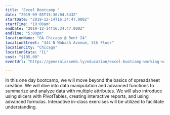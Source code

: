 ```yaml
---
title: "Excel Bootcamp "
date: "2019-09-05T15:36:04.543Z"
startDate: "2019-12-14T16:34:47.000Z"
startTime: "10:00am"
endDate: "2019-12-14T16:34:47.000Z"
endTime: "5:00pm"
locationName: "GA Chicago @ Rent 24"
locationStreet: "444 N Wabash Avenue, 5th Floor"
locationCity: "Chicago"
locationState: "IL"
cost: "$195.00"
eventUrl: "https://generalassemb.ly/education/excel-bootcamp-working-with-functions-pivottables/chicago/87497"

---
```


In this one day bootcamp, we will move beyond the basics of spreadsheet creation. We will dive into data manipulation and advanced functions to summarize and analyze data with multiple attributes. We will also introduce using slicers with PivotTables, creating interactive reports, and using advanced formulas. Interactive in-class exercises will be utilized to facilitate understanding.

